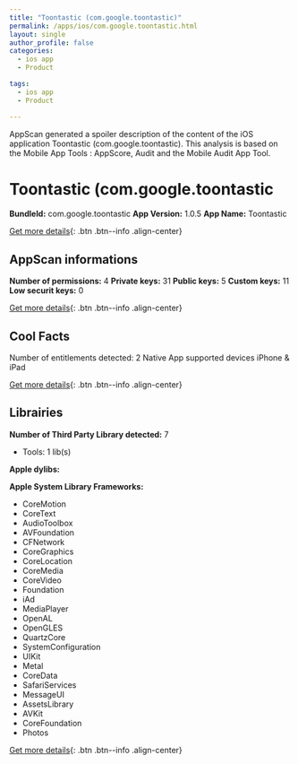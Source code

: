 ```yaml
---
title: "Toontastic (com.google.toontastic)"
permalink: /apps/ios/com.google.toontastic.html
layout: single
author_profile: false
categories: 
  - ios app 
  - Product 

tags: 
  - ios app 
  - Product 

---
```

AppScan generated a spoiler description of the content of the iOS application Toontastic (com.google.toontastic). This analysis is based on the Mobile App Tools : AppScore, Audit and the Mobile Audit App Tool.

# Toontastic (com.google.toontastic

**BundleId:** com.google.toontastic
**App Version:** 1.0.5
**App Name:** Toontastic


[Get more details](/pricing.html){: .btn .btn--info .align-center}  
  
## AppScan informations 

**Number of permissions:** 4
**Private keys:** 31
**Public keys:** 5
**Custom keys:** 11
**Low securit keys:** 0
  
[Get more details](/pricing.html){: .btn .btn--info .align-center}

## Cool Facts

Number of entitlements detected: 2
Native App
supported devices iPhone & iPad
  
[Get more details](/pricing.html){: .btn .btn--info .align-center}

## Librairies 
**Number of Third Party Library detected:** 7
- Tools: 1 lib(s)

**Apple dylibs:**


**Apple System Library Frameworks:**
- CoreMotion
- CoreText
- AudioToolbox
- AVFoundation
- CFNetwork
- CoreGraphics
- CoreLocation
- CoreMedia
- CoreVideo
- Foundation
- iAd
- MediaPlayer
- OpenAL
- OpenGLES
- QuartzCore
- SystemConfiguration
- UIKit
- Metal
- CoreData
- SafariServices
- MessageUI
- AssetsLibrary
- AVKit
- CoreFoundation
- Photos


  
[Get more details](/pricing.html){: .btn .btn--info .align-center}

